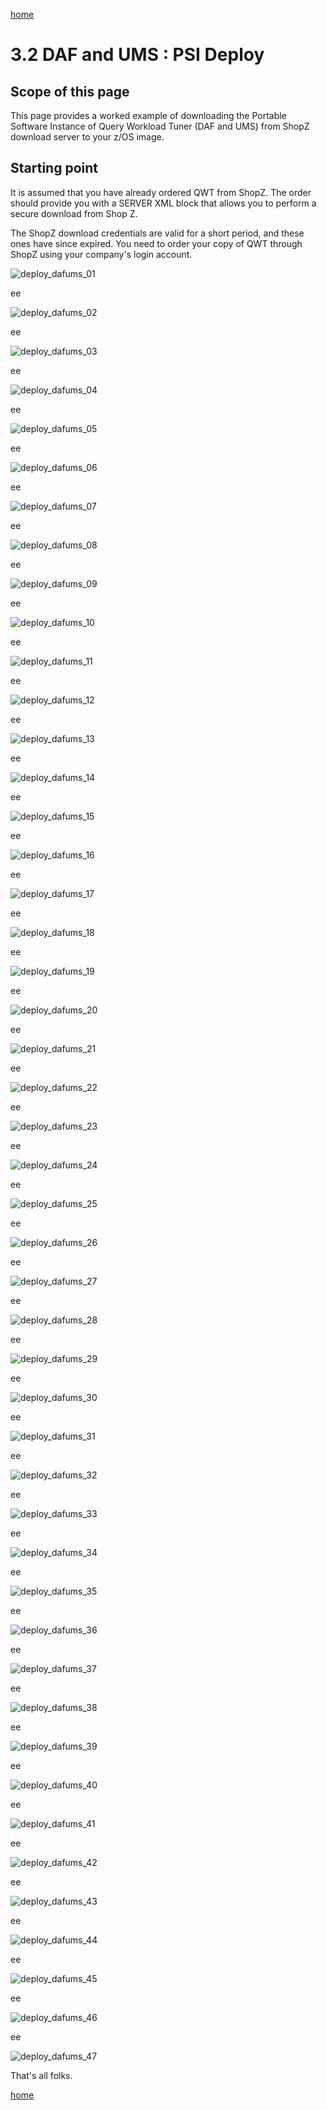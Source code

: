 [home](https://github.com/zeditor01/zowe_db2_tools/blob/main/docs/ZPDT_Build_Path.md)

# 3.2 DAF and UMS : PSI Deploy

## Scope of this page

This page provides a worked example of downloading the Portable Software Instance of Query Workload Tuner (DAF and UMS) from ShopZ download server to your z/OS image.

## Starting point

It is assumed that you have already ordered QWT from ShopZ. The order should provide you with a SERVER XML block that allows you to perform a secure download from Shop Z. 

The ShopZ download credentials are valid for a short period, and these ones have since expired. You need to order your copy of QWT through ShopZ using your company's login account.




![deploy_dafums_01](/images/deploy_dafums_01.jpg)

ee

![deploy_dafums_02](/images/deploy_dafums_02.jpg)

ee

![deploy_dafums_03](/images/deploy_dafums_03.jpg)

ee

![deploy_dafums_04](/images/deploy_dafums_04.jpg)

ee

![deploy_dafums_05](/images/deploy_dafums_05.jpg)

ee

![deploy_dafums_06](/images/deploy_dafums_06.jpg)

ee

![deploy_dafums_07](/images/deploy_dafums_07.jpg)

ee

![deploy_dafums_08](/images/deploy_dafums_08.jpg)

ee

![deploy_dafums_09](/images/deploy_dafums_09.jpg)

ee

![deploy_dafums_10](/images/deploy_dafums_10.jpg)

ee

![deploy_dafums_11](/images/deploy_dafums_11.jpg)

ee

![deploy_dafums_12](/images/deploy_dafums_12.jpg)

ee

![deploy_dafums_13](/images/deploy_dafums_13.jpg)

ee

![deploy_dafums_14](/images/deploy_dafums_14.jpg)

ee

![deploy_dafums_15](/images/deploy_dafums_15.jpg)

ee

![deploy_dafums_16](/images/deploy_dafums_16.jpg)

ee

![deploy_dafums_17](/images/deploy_dafums_17.jpg)

ee

![deploy_dafums_18](/images/deploy_dafums_18.jpg)

ee

![deploy_dafums_19](/images/deploy_dafums_19.jpg)

ee

![deploy_dafums_20](/images/deploy_dafums_20.jpg)

ee

![deploy_dafums_21](/images/deploy_dafums_21.jpg)

ee

![deploy_dafums_22](/images/deploy_dafums_22.jpg)

ee

![deploy_dafums_23](/images/deploy_dafums_23.jpg)

ee

![deploy_dafums_24](/images/deploy_dafums_24.jpg)

ee

![deploy_dafums_25](/images/deploy_dafums_25.jpg)

ee

![deploy_dafums_26](/images/deploy_dafums_26.jpg)

ee

![deploy_dafums_27](/images/deploy_dafums_27.jpg)

ee

![deploy_dafums_28](/images/deploy_dafums_28.jpg)

ee

![deploy_dafums_29](/images/deploy_dafums_29.jpg)

ee

![deploy_dafums_30](/images/deploy_dafums_30.jpg)

ee

![deploy_dafums_31](/images/deploy_dafums_31.jpg)

ee

![deploy_dafums_32](/images/deploy_dafums_32.jpg)

ee

![deploy_dafums_33](/images/deploy_dafums_33.jpg)

ee

![deploy_dafums_34](/images/deploy_dafums_34.jpg)

ee

![deploy_dafums_35](/images/deploy_dafums_35.jpg)

ee

![deploy_dafums_36](/images/deploy_dafums_36.jpg)

ee

![deploy_dafums_37](/images/deploy_dafums_37.jpg)

ee

![deploy_dafums_38](/images/deploy_dafums_38.jpg)

ee

![deploy_dafums_39](/images/deploy_dafums_39.jpg)

ee

![deploy_dafums_40](/images/deploy_dafums_40.jpg)

ee

![deploy_dafums_41](/images/deploy_dafums_41.jpg)

ee

![deploy_dafums_42](/images/deploy_dafums_42.jpg)

ee

![deploy_dafums_43](/images/deploy_dafums_43.jpg)

ee

![deploy_dafums_44](/images/deploy_dafums_44.jpg)

ee

![deploy_dafums_45](/images/deploy_dafums_45.jpg)

ee

![deploy_dafums_46](/images/deploy_dafums_46.jpg)

ee

![deploy_dafums_47](/images/deploy_dafums_47.jpg)

That's all folks.





[home](https://github.com/zeditor01/zowe_db2_tools/blob/main/docs/ZPDT_Build_Path.md)
